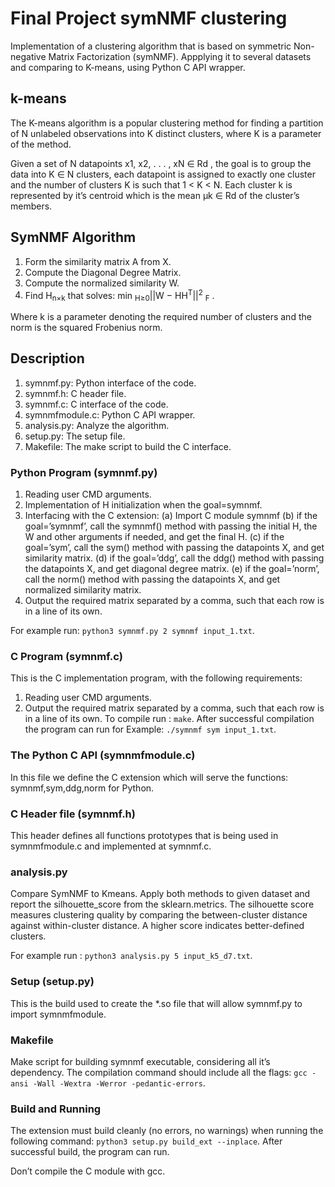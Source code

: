 # Final Project symNMF clustering
Implementation of  a clustering algorithm that is based on symmetric Non-negative Matrix Factorization (symNMF).
Appplying it to several datasets and comparing to K-means, using Python C API wrapper.
## k-means
The K-means algorithm is a popular clustering method for finding a partition of N unlabeled observations into K distinct clusters, where K is a parameter of the method.

Given a set of N datapoints x1, x2, . . . , xN ∈ Rd , the goal is to group the data into K ∈ N clusters, each datapoint is assigned to exactly one cluster and the number of clusters K is such that 1 < K < N. Each cluster k is represented by it’s centroid which is the mean µk ∈ Rd of the cluster’s members.

 ## SymNMF Algorithm
1. Form the similarity matrix A from X.
2. Compute the Diagonal Degree Matrix.
3. Compute the normalized similarity W.
4. Find H<sub>n×k</sub> that solves: min <sub>H≥0</sub>||W − HH<sup>T</sup>||<sup>2</sup> <sub>F</sub> .

Where k is a parameter denoting the required number of clusters and the norm is the squared Frobenius norm.

## Description
1. symnmf.py: Python interface of the code.
2. symnmf.h: C header file.
3. symnmf.c: C interface of the code.
4. symnmfmodule.c: Python C API wrapper.
5. analysis.py: Analyze the algorithm.
6. setup.py: The setup file.
7. Makefile: The make script to build the C interface.

### Python Program (symnmf.py)
1. Reading user CMD arguments.
2. Implementation of H initialization when the goal=symnmf.
3. Interfacing with the  C extension:
(a) Import C module symnmf
(b) if the goal=’symnmf’, call the symnmf() method with passing the initial H, the W and
other arguments if needed, and get the final H.
(c) if the goal=’sym’, call the sym() method with passing the datapoints X, and get
similarity matrix.
(d) if the goal=’ddg’, call the ddg() method with passing the datapoints X, and get diagonal degree matrix.
(e) if the goal=’norm’, call the norm() method with passing the datapoints X, and get
normalized similarity matrix.
4. Output the required matrix separated by a comma, such that each row is in a line of its
own.

For example run:  `python3 symnmf.py 2 symnmf input_1.txt`.
### C Program (symnmf.c)
This is the C implementation program, with the following requirements:
1. Reading user CMD arguments.
2. Output the required matrix separated by a comma, such that each row is in a line of its
own.
 To compile run : `make`.
After successful compilation the program can run for Example:
`./symnmf sym input_1.txt`.

### The Python C API (symnmfmodule.c)
In this file we define the C extension which will serve the functions: symnmf,sym,ddg,norm for Python.

### C Header file (symnmf.h)
This header defines all functions prototypes that is being used in symnmfmodule.c and
implemented at symnmf.c.

### analysis.py
Compare SymNMF to Kmeans. Apply both methods to given dataset and report
the silhouette_score from the sklearn.metrics.
The silhouette score measures clustering quality by comparing the between-cluster distance
against within-cluster distance. A higher score indicates better-defined clusters.

For example run : `python3 analysis.py 5 input_k5_d7.txt`.

### Setup (setup.py)
This is the build used to create the *.so file that will allow symnmf.py to import symnmfmodule.

### Makefile
Make script for building symnmf executable, considering all it’s dependency. The compilation
command should include all the flags: `gcc -ansi -Wall -Wextra -Werror -pedantic-errors`.

### Build and Running
The extension must build cleanly (no errors, no warnings) when running the following
command: `python3 setup.py build_ext --inplace`.
After successful build, the program can run.

Don’t compile the C module with gcc.



 
